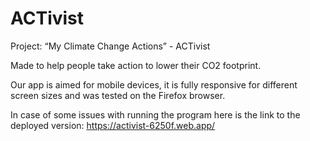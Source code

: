 # ACTivist

Project: “My Climate Change Actions” - ACTivist

Made to help people take action to lower their CO2 footprint.

Our app is aimed for mobile devices, it is fully responsive for different screen sizes and was tested on the Firefox browser.

In case of some issues with running the program here is the link to the deployed version: https://activist-6250f.web.app/
